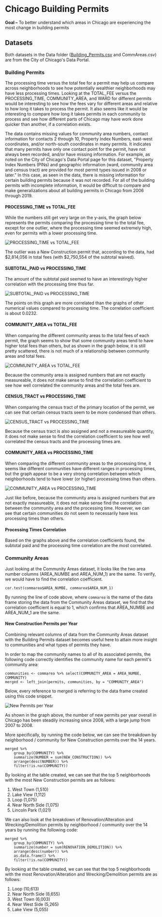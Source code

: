 # Chicago Building Permits

**Goal –** To better understand which areas in Chicago are experiencing the most change in building permits

## Datasets

Both datasets in the Data folder ([Building_Permits.csv](https://data.cityofchicago.org/Buildings/Building-Permits/ydr8-5enu) and CommAreas.csv) are from the City of Chicago's Data Portal.

### Building Permits

The processing time versus the total fee for a permit may help us compare across neighborhoods to see how potentially wealthier neighborhoods may have less processing times. Looking at the TOTAL_FEE versus the PROCESSING_TIME, COMMUNITY_AREA, and WARD for different permits would be interesting to see how the fees vary for different areas and relative to how long it takes to process the permit. It also seems like it would be interesting to compare how long it takes permits in each community to process and see how different parts of Chicago may have work done quicker than another, if a correlation exists.

The data contains missing values for community area numbers, contact information for contacts 2 through 10, Property Index Numbers, east-west coordinates, and/or north-south coordinates in many permits. It indicates that many permits have only one contact point for the permit, have not always been recorded, and/or have missing information. For example, as noted on the City of Chicago's Data Portal page for this dataset, "Property Index Numbers (PINs) and geographic information (ward, community area and census tract) are provided for most permit types issued in 2008 or later." In this case, as seen in the data, there is missing information for certain building permits because it was not recorded. For all of the building permits with incomplete information, it would be difficult to compare and make generalizations about all building permits in Chicago from 2006 through 2019.

#### PROCESSING_TIME vs TOTAL_FEE

While the numbers still get very large on the y-axis, the graph below represents the permits comparing the processing time to the total fee, except for one outlier, where the processing time seemed extremely high, even for permits with a lower processing time.

![PROCESSING_TIME vs TOTAL_FEE](https://github.com/choudharynisha/Building-Permits-in-Chicago/blob/master/Graphs/ProcessingTimeTotalFee.png)

The outlier was a New Construction permit that, according to the data, had $2,814,056 in total fees (with $2,750,554 of the subtotal waived).

#### SUBTOTAL_PAID vs PROCESSING_TIME

The amount of the subtotal paid seemed to have an interestingly higher correlation with the processing time thus far.

![SUBTOTAL_PAID vs PROCESSING_TIME](https://github.com/choudharynisha/Building-Permits-in-Chicago/blob/master/Graphs/SubtotalPaidProcessingTime.png)

The points on this graph are more correlated than the graphs of other numerical values compared to processing time. The correlation coefficient is about 0.0232.

#### COMMUNITY_AREA vs TOTAL_FEE

When comparing the different community areas to the total fees of each permit, the graph seems to show that some community areas tend to have higher total fees than others, but as shown in the graph below, it is still pretty scattered, there is not much of a relationship between community areas and total fees.

![COMMUNITY_AREA vs TOTAL_FEE](https://github.com/choudharynisha/Building-Permits-in-Chicago/blob/master/Graphs/CommunityAreaTotalFee.png)

Because the community area is assigned numbers that are not exactly measureable, it does not make sense to find the correlation coefficient to see how well correlated the community areas and the total fees are.

#### CENSUS_TRACT vs PROCESSING_TIME

When comparing the census tract of the primary location of the permit, we can see that certain census tracts seem to be more condensed than others.

![CENSUS_TRACT vs PROCESSING_TIME](https://github.com/choudharynisha/Building-Permits-in-Chicago/blob/master/Graphs/CensusTractProcessingTime.png)

Because the census tract is also assigned and not a measureable quantity, it does not make sense to find the correlation coefficient to see how well correlated the census tracts and the processing times are.

#### COMMUNITY_AREA vs PROCESSING_TIME

When comparing the different community areas to the processing time, it seems like different communities have different ranges in processing times, but the graph appear to be a very strong correlation between which neighborhoods tend to have lower (or higher) processing times than others.

![COMMUNITY_AREA vs PROCESSING_TIME](https://github.com/choudharynisha/Building-Permits-in-Chicago/blob/master/Graphs/CommunityAreaProcessingTime.png)

Just like before, because the community area is assigned numbers that are not exactly measureable, it does not make sense find the correlation between the community area and the processing time. However, we can see that certain communities do not seem to necessarily have less processing times than others.

#### Processing Times Correlation

Based on the graphs above and the correlation coefficients found, the subtotal paid and the processing time correlation are the most correlated.

### Community Areas

Just looking at the Community Areas dataset, it looks like the two area number columns (AREA_NUMBE and AREA_NUM_1) are the same. To verify, we would have to find the correlation coefficient.

```{r}
cor.test(commarea$AREA_NUMBE, commarea$AREA_NUM_1)
```

By running the line of code above, where `commarea` is the name of the data frame storing the data from the Community Areas dataset, we find that the correlation coefficient is equal to 1, which confirms that AREA_NUMBE and AREA_NUM_1 are the same.

#### New Construction Permits per Year

Combining relevant columns of data from the Community Areas dataset with the Building Permits dataset becomes useful here to attain more insight to communities and what types of permits they have.

In order to map the community names to all of its associated permits, the following code correctly identifies the community name for each permit's community area:

```{r}
communities <- commarea %>% select(COMMUNITY_AREA = AREA_NUMBE, COMMUNITY)
merged <- left_join(permits, communities, by = "COMMUNITY_AREA")
```

Below, every reference to merged is referring to the data frame created using this code snippet.

![New Permits per Year](https://github.com/choudharynisha/Building-Permits-in-Chicago/blob/master/Graphs/NewPermitsPerYear.png)

As shown in the graph above, the number of new permits per year overall in Chicago has been steadily increasing since 2008, with a large jump from 2007 to 2008.

More specifically, by running the code below, we can see the breakdown by neighborhood / community for New Construction permits over the 14 years.

```{r}
merged %>%
    group_by(COMMUNITY) %>%
    summarize(NUMBER = sum(NEW_CONSTRUCTION)) %>%
    arrange(desc(NUMBER)) %>%
    filter(!is.na(COMMUNITY))
```

By looking at the table created, we can see that the top 5 neighborhoods with the most New Construction permits are as follows:

1. West Town (1,510)
2. Lake View (1,112)
3. Loop (1,075)
4. Near North Side (1,075)
5. Lincoln Park (1,021)

We can also look at the breakdown of Renovation/Alteration and Wrecking/Demolition permits by neighborhood / community over the 14 years by running the following code:

```{r}
merged %>%
    group_by(COMMUNITY) %>%
    summarize(number = sum(RENOVATION_DEMOLITION)) %>%
    arrange(desc(number)) %>%
    as.data.frame() %>%
    filter(!is.na(COMMUNITY))
```

By looking at the table created, we can see that the top 5 neighborhoods with the most Renovation/Alteration and Wrecking/Demolition permits are as follows:

1. Loop (10,613)
2. Near North Side (8,655)
3. West Town (6,003)
4. Near West Side (5,265)
5. Lake View (5,055)